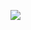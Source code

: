 ![](https://github-readme-stats.vercel.app/api/top-langs/?username=knguyen5259&show_icons=true&theme=radical)

